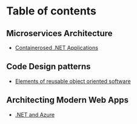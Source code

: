 # Table of contents

## Microservices Architecture

* [Containerosed .NET Applications](README.md)

## Code Design patterns

* [Elements of reusable object oriented software](code-design-patterns/elements-of-reusable-object-oriented-software.md)

## Architecting Modern Web Apps

* [.NET and Azure](architecting-modern-web-apps/.net-and-azure.md)
